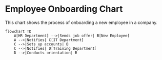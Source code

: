 # Employee Onboarding Chart

This chart shows the process of onboarding a new employee in a company.

```mermaid
flowchart TD
    A[HR Department] -->|Sends job offer| B[New Employee]
    A -->|Notifies| C[IT Department]
    C -->|Sets up accounts| B
    C -->|Notifies| D[Training Department]
    D -->|Conducts orientation| B

